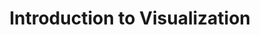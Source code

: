---
title: Introduction to Visualization
layout: slideshow
slides:



    - content: |

        # Introduction to Graphs and Visualization 

    - content: |
        ## How are Graphics stored
        Vector and raster graphics

    - content: |
        ## Raster graphics
        ![Look at the pixels!](images/milford_zoom.png)
        notes: |
          alpha channel
          compression

    - content: | 
        ## Bit depth
        ![Look at the pixels!](images/bit_depth.png)

    - content: |
        ## File formats
        + Compressed and uncompressed formats i.e JPEG and PNG
        + Image fidelity vital -> don't compress
        + Intermediate workflow -> don't compress 
        ![Change in levels of JPEG compression](https://upload.wikimedia.org/wikipedia/commons/e/e9/Felis_silvestris_silvestris_small_gradual_decrease_of_quality.png)  
      notes: |
        JPEG is good with smooth changes in colour, rapid changes, such as lines on a graph, can lead to ugly artefacts.   
        IF you are compressing image files, wait until the end of your workflow to do so. Compress once. Repeated compression will degrade your image quality.


    - content: |
        ## Vector graphics
        + Polygons rather than pixels
        + Can scale up as small or large as we want -> rasterize
        ![The difference between a raster and vector graphics](https://upload.wikimedia.org/wikipedia/commons/a/aa/VectorBitmapExample.svg)

    - content: |
        ## Some sort of computational exercise where they play around with colour and bit depth

    - content: |
        ## Colour 


    - class: center-aligned
      background-image: https://upload.wikimedia.org/wikipedia/commons/a/af/RGB_color_solid_cube.png
      background-size: 30%
      background-position: 80%
      content: |
        ## Modelling Colour

        * RGB Colour Model
        * Represents colour as a triple (R,G,B)
        * What most displays use 
        * Device independent implementation
        {:.left-aligned}


    - class: center-aligned
      background-image: https://upload.wikimedia.org/wikipedia/commons/0/0d/HSV_color_solid_cylinder_alpha_lowgamma.png
      background-size: 30%
      background-position: 70%
      content: |
        ## Modelling Colour

        * HSV/HSL Colour Model
        * Designed to be more intuitive than RGB
        * Can convert perfectly back and forth to RGB
        * Represents colour as a triple (H,S,V)

        
    - class: center-aligned
      background-image: https://upload.wikimedia.org/wikipedia/commons/f/f9/CMYK_channels_skala.jpg
      background-size: 30%
      background-position: 70%
      content: |
        ## Modelling Colour

        * Other colour models exist that cover wider range of colour
        * CMYK - 4 channels - used in print





    - content: |

        ## What is Visualization? 


        + It is based on (non-visual) data
        + It produces an image
        + The result is readable and recognizable [Kosara (2007)](http://kosara.net/papers/2007/Kosara_IV_2007.pdf)
            
      notes: |
        Hard to define exactly visualization is. You'll know it when you see it 




    - content: |

        ## Why should we study it?

        * Provide context and link data
        * Develop new insights
        * 

      notes: |
        Effective science communication makes you a better scientist

       
    - class: center-aligned
      background-image: https://upload.wikimedia.org/wikipedia/commons/e/ec/Anscombe%27s_quartet_3.svg
      background-size: 30%
      background-position: 70%
      content: |
        ## New Insights
        Each data set has the same mean and standard deviation




    - content: |

        ## Visualization is an investment

        Effective visualization not only makes your work more understandable to others but to yourself as well.

        Time spent in developing skills in effective visualization will pay itself back many times 

      notes: |
        Over time you will develop a library of techniques that you can use, as well a more literal library of snippets of code that can be re used

    - content: |

        ## Principles of Visualization (From Tufte)

        * Show the data "truthfully", don't distort it
        * Allow the view to understand the most ideas in the shortest time
        * Encourage the viewer to thinking about the form or substance of the data, not the method of display
        * Reveal the structure in the data at a variety of scales
        * Serve a clear purpose within the text or wherever it is displayed
        * Be integrated with other descriptions of the data


    - content: |
        ## The Science of Perception and Visualization

        Human perception important aspect of visualization
        Preattentive processing: low level visual system rapidly processes certain basic features of an image (<200 ms).

        Variety of theories for how and why.

    

    - content: |

        ## The Science of Perception and Visualization

        Pre attentive Processing
        ![alt text](https://www.csc.ncsu.edu/faculty/healey/PP/figs/colour_P.gif)   ![alt text](https://www.csc.ncsu.edu/faculty/healey/PP/figs/colour_A.gif)

      notes: |
        How we process visual information has a big impact on designing effective visualizations



    - content: |

        ## The Science of Perception and Visualization

        Pre attentive Processing
        ![alt text](https://www.csc.ncsu.edu/faculty/healey/PP/figs/conjoin_A.gif)   ![alt text](https://www.csc.ncsu.edu/faculty/healey/PP/figs/conjoin_P.gif)
        


    - content: |

        ## The Science of Perception and Visualization

        ### Further Features
        + Orientation 
        + Size
        + Density 
        {:.left-aligned}


    - content: |
        ![alt text](http://global.qlik.com/~/media/Images/Blog/entries/posts-large/VisualEncoding-Large_625x349.ashx)

    - content: |
        ## Accuracy of visual markers 
        From [Ceveland and McGill](http://www.cs.ubc.ca/~tmm/courses/cpsc533c-04-spr/readings/cleveland.pdf)

        1. Position along a common scale
        2. Positions along non-aligned scales
        3. Length, direction, angle
        4. Area
        5. Volume, curvature
        6. Shading, colour saturation
        {:.left-aligned}
        
      notes: |
        Opinions vary on the exact order

    - content: |
        ## Avoid Chart Junk
        ![alt text](http://1.bp.blogspot.com/-QZRaqE5OK1E/Tyl3KDwofOI/AAAAAAAAAWY/0yyupJsyER8/s1600/F1001E_A_large.gif)
      notes: |
        This is a bit of an oversimplification. Its okay to make a graphic "junkier" if you feel it needs to be more striking or memorable. It is a trade off.
    - content: |

        ## Avoid distortion


    - content: |

        ## Encoding with size

        Graphic dimension <= Data dimension
        ![Don't do this](images/purchasing_power.png)


    - content: |

        ## Small multiples 
        ![alt text](http://danmaclean.github.io/content/images/2015/07/small_multiples.png)      

    - content: |

        ## Small multiples
        ![alt text](https://en.wikipedia.org/wiki/Small_multiple#/media/File:The_Horse_in_Motion.jpg)

    - content: |
        ## Layering and separating
        ![A simple example of layering](images/stravinsky.png)

    - content: |
        ## Colour rules
    

    - content: |

        ## Iterate

        + You are probably not going to get it right the first time.

        + What makes sense to you wont necessarily make sense to others. 

      notes: |
        Creating your figures using script in R/Python etc makes iteration very easy.



    - content: |

        ## Tables

        + If you can effectively convey information with a graph, use a graph

        + Tables still have a place, most often as a reference


    - content: |

        ## General rules for using tables
        * Several smaller tables are better than one large table
        * Structure the table for how your audience will use the data
        * Arrange rows and columns by some sort of context - size, name etc

    - content: | 
        ## Use an Anchor figure
        Hilight the principle data points you want compared to the rest of the data
        ![alt text](http://stats.blogoverflow.com/files/2012/02/table_Feinberg.png)

    - content: | 
        ## Colour lines
        Improves readability remarkably, especially for larger tables
        ![alt text](http://media.24ways.org/2007/07/illi_7.gif)


    - content: | 
        ## Combine Tables and Graphs
        Show trends/patterns in data as well as exact values
        ![alt text](http://www.perceptualedge.com/images/example2improvedsolution.GIF)


    - content: |
        ## Sparklines   
        Show shape and variation of data 
        ![alt text](http://i.stack.imgur.com/C463D.png)

    - content: |
        ## Visualizing high dimensional/ complex data    

        ![alt text](https://c1.staticflickr.com/7/6142/5920564485_d34dbc2549_b.jpg)


    - content: |
        ## Visualizing high dimensional/ complex data  
        ![alt text](https://archinate.files.wordpress.com/2015/05/edu-workshop-tableaupublic-datadriven1.png)

    - content: |
        ## Explore your options, there is a whole [zoo](http://queue.acm.org/detail.cfm?id=1805128) of choices out there
        There might not be an established solution yet  ¯\\_(ツ)_/¯ so be creative

--- 
